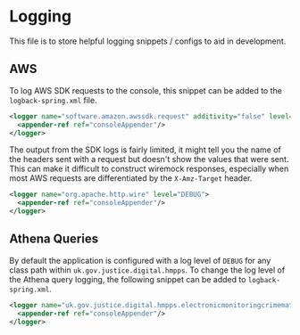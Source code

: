 # Logging

This file is to store helpful logging snippets / configs to aid in development. 

## AWS

To log AWS SDK requests to the console, this snippet can be added to the `logback-spring.xml` file.

```xml
<logger name="software.amazon.awssdk.request" additivity="false" level="DEBUG">
  <appender-ref ref="consoleAppender"/>
</logger>
```

The output from the SDK logs is fairly limited, it might tell you the name of the headers sent with a request but 
doesn't show the values that were sent. This can make it difficult to construct wiremock responses, especially when most 
AWS requests are differentiated by the `X-Amz-Target` header.
```xml
<logger name="org.apache.http.wire" level="DEBUG">
  <appender-ref ref="consoleAppender"/>
</logger>
```

## Athena Queries

By default the application is configured with a log level of `DEBUG` for any class path within 
`uk.gov.justice.digital.hmpps`. To change the log level of the Athena query logging, the following snippet can be added 
to `logback-spring.xml`.

```xml
<logger name="uk.gov.justice.digital.hmpps.electronicmonitoringcrimematchingapi.client.EmDatastoreClient" additivity="false" level="INFO">
  <appender-ref ref="consoleAppender"/>
</logger>
```